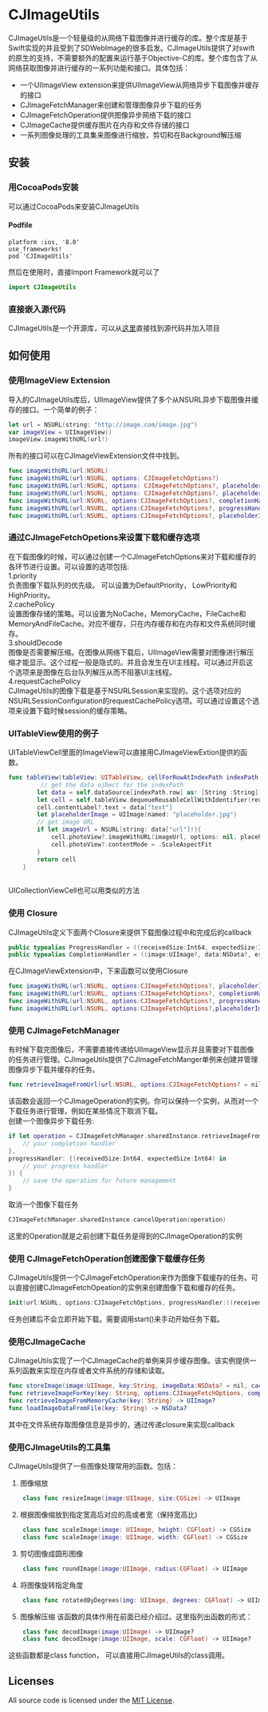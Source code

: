 CJImageUtils
=========
CJImageUtils是一个轻量级的从网络下载图像并进行缓存的库。整个库是基于Swift实现的并且受到了SDWebImage的很多启发。CJImageUtils提供了对swift的原生的支持，不需要额外的配置来运行基于Objective-C的库。整个库包含了从网络获取图像并进行缓存的一系列功能和接口。具体包括：

- 一个UIImageView extension来提供UIImageView从网络异步下载图像并缓存的接口
- CJImageFetchManager来创建和管理图像异步下载的任务
- CJImageFetchOperation提供图像异步网络下载的接口
- CJImageCache提供缓存图片在内存和文件存储的接口
- 一系列图像处理的工具集来图像进行缩放，剪切和在Background解压缩

安装
------------

### 用CocoaPods安装

可以通过CocoaPods来安装CJImageUtils

#### Podfile
```
platform :ios, '8.0'
use_frameworks!
pod 'CJImageUtils'
```
然后在使用时，直接Import Framework就可以了  

```swift
import CJImageUtils
```  

### 直接嵌入源代码
CJImageUtils是一个开源库，可以从[这里](https://github.com/jie-cao/CJImageUtils)直接找到源代码并加入项目

如何使用
----------

### 使用ImageView Extension
导入的CJImageUtils库后，UIImageView提供了多个从NSURL异步下载图像并缓存的接口。一个简单的例子：

```swift
let url = NSURL(string: "http://image.com/image.jpg")
var imageView = UIImageView()
imageView.imageWithURL(url!)
```

所有的接口可以在CJImageViewExtension文件中找到。

```swift
func imageWithURL(url:NSURL)
func imageWithURL(url:NSURL, options: CJImageFetchOptions?)
func imageWithURL(url:NSURL, options: CJImageFetchOptions?, placeholderImage:UIImage?)
func imageWithURL(url:NSURL, options: CJImageFetchOptions?, placeholderImage:UIImage?, progressHandler:ProgressHandler?)
func imageWithURL(url:NSURL, options:CJImageFetchOptions?, completionHandler:CompletionHandler?)
func imageWithURL(url:NSURL, options:CJImageFetchOptions?, progressHandler:ProgressHandler?, completionHandler:CompletionHandler?)
func imageWithURL(url:NSURL, options:CJImageFetchOptions?, placeholderImage:UIImage?, progressHandler:ProgressHandler?, completionHandler:CompletionHandler?)
```

### 通过CJImageFetchOpetions来设置下载和缓存选项
在下载图像的时候，可以通过创建一个CJImageFetchOptions来对下载和缓存的各环节进行设置。可以设置的选项包括:  
1.priority  
负责图像下载队列的优先级。 可以设置为DefaultPriority， LowPriority和HighPriority。  
2.cachePolicy  
设置图像存储的策略。可以设置为NoCache，MemoryCache，FileCache和MemoryAndFileCache。对应不缓存，只在内存缓存和在内存和文件系统同时缓存。  
3.shouldDecode  
图像是否需要解压缩。在图像从网络下载后，UIImageView需要对图像进行解压缩才能显示。这个过程一般是隐式的。并且会发生在UI主线程。可以通过开启这个选项来是图像在后台队列解压从而不阻塞UI主线程。  
4.requestCachePolicy  
CJImageUtils的图像下载是基于NSURLSession来实现的。这个选项对应的NSURLSessionConfiguration的requestCachePolicy选项。可以通过设置这个选项来设置下载时候session的缓存策略。


### UITableView使用的例子
UITableViewCell里面的ImageView可以直接用CJImageViewExtion提供的函数。 

```swift
func tableView(tableView: UITableView, cellForRowAtIndexPath indexPath: NSIndexPath) -> UITableViewCell {
		 // get the data ojbect for the indexPath
        let data = self.dataSource[indexPath.row] as! [String :String]        
        let cell = self.tableView.dequeueReusableCellWithIdentifier(reuseIdentifier, forIndexPath: indexPath) as! ImageTableViewCell
        cell.contentLabel?.text = data["text"]
        let placeholderImage = UIImage(named: "placeholder.jpg")
        // get image URL
        if let imageUrl = NSURL(string: data["url"]!){
            cell.photoView?.imageWithURL(imageUrl, options: nil, placeholderImage: placeholderImage)
            cell.photoView?.contentMode = .ScaleAspectFit
        }
        return cell
    }
    
```
UICollectionViewCell也可以用类似的方法
### 使用 Closure
CJImageUtils定义下面两个Closure来提供下载图像过程中和完成后的callback

```swift
public typealias ProgressHandler = ((receivedSize:Int64, expectedSize:Int64)->Void)
public typealias CompletionHandler = ((image:UIImage?, data:NSData?, error:NSError?, finished:Bool)->Void)
```
在CJImageViewExtension中，下来函数可以使用Closure 

```swift
func imageWithURL(url:NSURL, options:CJImageFetchOptions?, placeholderImage:UIImage?, progressHandler:ProgressHandler?)
func imageWithURL(url:NSURL, options:CJImageFetchOptions?, completionHandler:CompletionHandler?)
func imageWithURL(url:NSURL, options:CJImageFetchOptions?, progressHandler:ProgressHandler?, completionHandler:CompletionHandler?)
func imageWithURL(url:NSURL, options:CJImageFetchOptions?,placeholderImage:UIImage?, progressHandler:ProgressHandler?, completionHandler:CompletionHandler?)
```

### 使用 CJImageFetchManager
有时候下载完图像后，不需要直接传递给UIImageView显示并且需要对下载图像的任务进行管理。CJImageUtils提供了CJImageFetchManger单例来创建并管理图像异步下载并缓存的任务。 

```swift
func retrieveImageFromUrl(url:NSURL, options:CJImageFetchOptions? = nil, completionHandler:((image:UIImage?, data:NSData?, error:NSError?, finished:Bool)->Void)?, progressHandler:((receivedSize:Int64, expectedSize:Int64)->Void)?) -> CJImageFetchOperation?
```       
该函数会返回一个CJImageOperation的实例。你可以保持一个实例，从而对一个下载任务进行管理，例如在某些情况下取消下载。  
创建一个图像异步下载任务:  

```swift
if let operation = CJImageFetchManager.sharedInstance.retrieveImageFromUrl(url, options: options, completionHandler:{(image:UIImage?, data:NSData?, error:NSError?,finished:Bool) -> in
	// your completion handler
},
progressHandler: {(receivedSize:Int64, expectedSize:Int64) in
	// your progress handler
}) {
	// save the operation for future management
}
```
取消一个图像下载任务  

```swift
CJImageFetchManager.sharedInstance.cancelOperation(operation)

```
这里的Operation就是之前创建下载任务是得到的CJImageOperation的实例

### 使用 CJImageFetchOperation创建图像下载缓存任务  
CJImageUtils提供一个CJImageFetchOperation来作为图像下载缓存的任务。可以直接创建CJImageFetchOpeation的实例来创建图像下载和缓存的任务。

```swift
init(url:NSURL, options:CJImageFetchOptions, progressHandler:((receivedSize:Int64, expectedSize:Int64)->Void)?, completionHandler:((image:UIImage?, data:NSData?, error:NSError?, finished:Bool)->Void)?)
```
任务创建后不会立即开始下载。需要调用start()来手动开始任务下载。

### 使用CJImageCache
CJImageUtils实现了一个CJImageCache的单例来异步缓存图像。该实例提供一系列函数来实现在内存或者文件系统的存储和读取。

```swift
func storeImage(image:UIImage, key:String, imageData:NSData? = nil, cachePolicy:CJImageCachePolicy, completionHandler:(()-> Void)?)-> Void
func retrieveImageForKey(key: String, options:CJImageFetchOptions, completionHandler: ((UIImage?, CacheType!) -> Void)?) -> Void    
func retrieveImageFromMemoryCache(key: String) -> UIImage?
func loadImageDataFromFile(key: String) -> NSData?    

```
其中在文件系统存取图像信息是异步的，通过传递closure来实现callback

### 使用CJImageUtils的工具集
CJImageUtils提供了一些图像处理常用的函数。包括：  

1. 图像缩放

```swift
    class func resizeImage(image:UIImage, size:CGSize) -> UIImage   
```

2. 根据图像缩放到指定宽高后对应的高或者宽（保持宽高比)

```swift
    class func scaleImage(image: UIImage, height: CGFloat) -> CGSize
    class func scaleImage(image: UIImage, width: CGFloat) -> CGSize
```  
3. 剪切图像成圆形图像

```swift
    class func roundImage(image:UIImage, radius:CGFloat) -> UIImage
```  
4.  将图像旋转指定角度  

```swift
    class func rotatedByDegrees(img: UIImage, degrees: CGFloat) -> UIImage
```  
5. 图像解压缩
该函数的具体作用在前面已经介绍过。这里指列出函数的形式：

```swift
    class func decodImage(image:UIImage) -> UIImage?
    class func decodImage(image:UIImage, scale: CGFloat) -> UIImage? 
```  
这些函数都是class function， 可以直接用CJImageUtils的class调用。  
## Licenses

All source code is licensed under the [MIT License](https://raw.github.com/rs/SDWebImage/master/LICENSE).